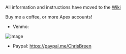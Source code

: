 All information and instructions have moved to the [Wiki](https://github.com/cargocultscience/nt-indicators/wiki)

Buy me a coffee, or more Apex accounts!   
- Venmo:

![image](https://github.com/cargocultscience/nt-indicators/assets/28972498/d78cf77d-6fc9-46be-82c5-bd7ec0b2d3ec)

- Paypal: https://paypal.me/ChrisBreen


